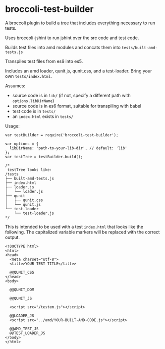 # broccoli-test-builder

A broccoli plugin to build a tree that includes everything necessary to run tests.

Uses broccoli-jshint to run jshint over the src code and test code.

Builds test files into amd modules and concats them into `tests/built-amd-tests.js`

Transpiles test files from es6 into es5.

Includes an amd loader, qunit.js, qunit.css, and a test-loader. Bring your own `tests/index.html`.

Assumes:

  * source code is in `lib/` (if not, specify a different path with `options.libDirName`)
  * source code is in es6 format, suitable for transpiling with babel
  * test code is in `tests/`
  * an `index.html` exists in `tests/`

Usage:

```
var testBuilder = require('broccoli-test-builder');

var options = {
  libDirName: 'path-to-your-lib-dir', // default: 'lib'
};
var testTree = testBuilder.build();

/*
 testTree looks like:
/tests
├── built-amd-tests.js
├── index.html
├── loader.js
│   └── loader.js
├── qunit
│   ├── qunit.css
│   └── qunit.js
└── test-loader
    └── test-loader.js
*/
```

This is intended to be used with a test `index.html` that looks like the following.
The capitalized variable markers will be replaced with the correct output.
```
<!DOCTYPE html>
<html>
<head>
  <meta charset="utf-8">
  <title>YOUR TEST TITLE</title>

  @@QUNIT_CSS
</head>
<body>

  @@QUNIT_DOM

  @@QUNIT_JS

  <script src="/testem.js"></script>

  @@LOADER_JS
  <script src="../amd/YOUR-BUILT-AMD-CODE.js"></script>

  @@AMD_TEST_JS
  @@TEST_LOADER_JS
</body>
</html>
```
